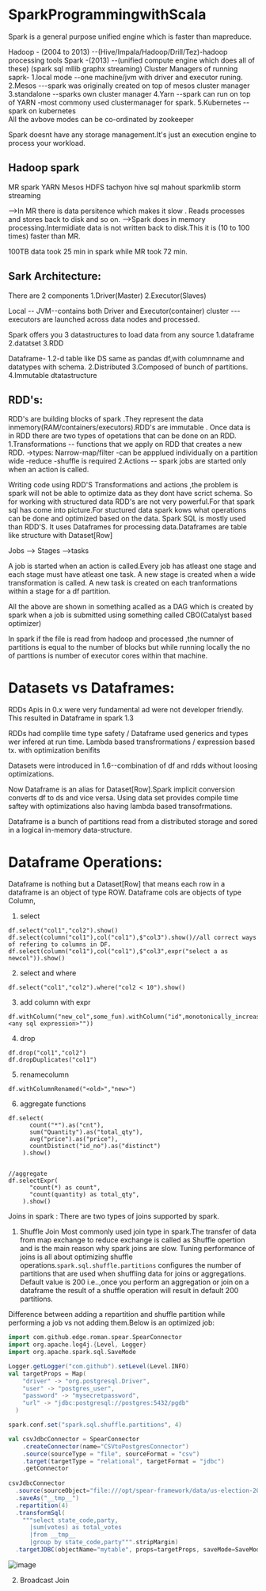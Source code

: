 # SparkProgrammingwithScala

Spark is a general purpose unified engine which is faster than mapreduce.

Hadoop - (2004 to 2013) --(Hive/Impala/Hadoop/Drill/Tez)-hadoop processing tools 
Spark  -(2013) --(unified compute engine which does all of these)
                 (spark sql mllib graphx streaming)
Cluster Managers of running saprk- 
                        1.local mode --one machine/jvm with driver and executor runing.
                        2.Mesos ---spark was originally created on top of mesos cluster manager
                        3.standalone --sparks own cluster manager
                        4.Yarn --spark can run on top of YARN -most commony used clustermanager for spark.
                        5.Kubernetes -- spark on kubernetes    
All the avbove modes can be co-ordinated by zookeeper                                    

Spark doesnt have any storage management.It's just an execution engine to process your workload.

Hadoop    spark
-----------------
MR        spark
YARN      Mesos
HDFS      tachyon
hive      sql
mahout    sparkmlib
storm     streaming


-->In MR there is data persitence which makes it slow . Reads processes and stores back to disk and so on.
-->Spark does in memory processing.Intermidiate data is not written back to disk.This it is (10 to 100 times) faster than MR.

100TB data took 25 min in spark while MR took 72 min.

Sark Architecture:
-------------------
There are 2 components 1.Driver(Master) 2.Executor(Slaves)

Local -- JVM--contains both Driver and Executor(container)
cluster --- executors are launched across data nodes and processed.

Spark offers you 3 datastructures to load data from any source
1.dataframe
2.datatset
3.RDD

Dataframe-
1.2-d table like DS same as pandas df,with columnname and datatypes with schema.
2.Distributed
3.Composed of bunch of partitions.
4.Immutable dtatastructure 


RDD's:
------
RDD's are building blocks of spark .They represent the data inmemory(RAM/containers/executors).RDD's are immutable .
Once data is in RDD there are two types of opetations that can be done on an RDD.
1.Transformations -- functions that we apply on RDD that creates a new RDD.
    ->types: Narrow-map/filter -can be appplued individually on a partition
             wide -reduce -shuffle is required
2.Actions -- spark jobs are started only when an action is called.

Writing code using RDD'S Transformations and actions ,the problem is spark will not be able to optimize data as they dont have scrict schema.
So for working with structured data RDD's are not very powerful.For that spark sql has come into picture.For stuctured data spark kows what operations 
can be done and optimized based on the data.
Spark SQL is mostly used than RDD'S. It uses Dataframes for processing data.Dataframes are table like structure with Dataset[Row]

Jobs  --> Stages -->tasks

A job is started when an action is called.Every job has atleast one stage and each stage must have atleast one task.
A new stage is  created when a wide transformation is called.
A new task is created on each tranformations within a stage for a df partition.

All the above are shown in something acalled as a DAG which is created by spark when a job is submitted using something called CBO(Catalyst based optimizer)

In spark if the file is read from hadoop and processed ,the numner of partitions is equal to the number of blocks but while running locally the no of parttions is number of executor cores 
within that machine.


Datasets vs Dataframes:
=======================
RDDs Apis in 0.x were very fundamental ad were not developer friendly.
This resulted in Dataframe in spark 1.3

RDDs had complile time type safety / Dataframe used generics and types wer infered at run time.
Lambda based transfrormations / expression based tx. with optimization benifits

Datasets were introduced in 1.6--combination of df and rdds without loosing optimizations.

Now Dataframe is an alias for Dataset[Row].Spark implicit conversion converts df to ds and vice versa.
Using data set provides compile time saftey with optimizations also having lambda based transofrmations.

Dataframe is a bunch of partitions read from a distributed storage and sored in a logical in-memory data-structure.

Dataframe Operations:
=====================
Dataframe is nothing but a Dataset[Row] that means each row in a dataframe is an object of type ROW.
Dataframe cols are objects of type Column,

1. select
```
df.select("col1","col2").show()
df.select(column("col1"),col("col1"),$"col3").show()//all correct ways of refering to columns in DF.
df.select(column("col1"),col("col1"),$"col3",expr("select a as newcol")).show()
```
2. select and where
```
df.select("col1","col2").where("col2 < 10").show()
```
3. add column with expr
```
df.withColumn("new_col",some_fun).withColumn("id",monotonically_increasing_id).withColumn("col4",expr(""<any sql expression>""))
```
4. drop
```
df.drop("col1","col2")
df.dropDuplicates("col1")
```
5. renamecolumn
```
df.withColumnRenamed("<old>","new>")
```
6. aggregate functions
```
df.select(
      count("*").as("cnt"),
      sum("Quantity").as("total_qty"),
      avg("price").as("price"),
      countDistinct("id_no").as("distinct")
    ).show()

    
//aggregate
df.selectExpr(
      "count(*) as count",
      "count(quantity) as total_qty",
    ).show()
```

Joins in spark :
There are two types of joins supported by spark.

1. Shuffle Join 
Most commonly used join type in spark.The transfer of data from map exchange to reduce exchange is called as Shuffle opertion and is the main reason why spark joins are slow.
Tuning performance of joins is all about optimizing shuffle operations.`spark.sql.shuffle.partitions` configures the number of partitions that are used when shuffling data for joins or aggregations. Default value is 200 i.e..,once you perform an aggregation or join on a dataframe the result of a shuffle operation will result in default 200 partitions.

Difference between adding a repartition and shuffle partition while performing a job vs not adding them.Below is an optimized job:
```scala
import com.github.edge.roman.spear.SpearConnector
import org.apache.log4j.{Level, Logger}
import org.apache.spark.sql.SaveMode

Logger.getLogger("com.github").setLevel(Level.INFO)
val targetProps = Map(
    "driver" -> "org.postgresql.Driver",
    "user" -> "postgres_user",
    "password" -> "mysecretpassword",
    "url" -> "jdbc:postgresql://postgres:5432/pgdb"
  )

spark.conf.set("spark.sql.shuffle.partitions", 4)

val csvJdbcConnector = SpearConnector
    .createConnector(name="CSVtoPostgresConnector")
    .source(sourceType = "file", sourceFormat = "csv")
    .target(targetType = "relational", targetFormat = "jdbc")
    .getConnector   
 
csvJdbcConnector
  .source(sourceObject="file:///opt/spear-framework/data/us-election-2012-results-by-county.csv", Map("header" -> "true", "inferSchema" -> "true"))
  .saveAs("__tmp__")
  .repartition(4)
  .transformSql(
    """select state_code,party,
      |sum(votes) as total_votes
      |from __tmp__
      |group by state_code,party""".stripMargin)
  .targetJDBC(objectName="mytable", props=targetProps, saveMode=SaveMode.Overwrite)
```
![image](https://user-images.githubusercontent.com/59328701/122783479-3be72780-d2cf-11eb-8c67-a856008a55ff.png)


2. Broadcast Join 
